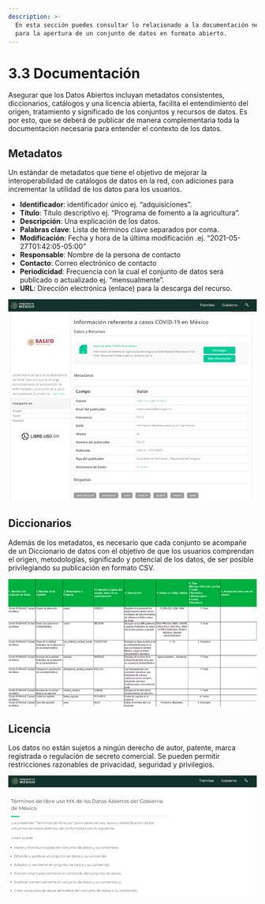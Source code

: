 ```yaml
---
description: >-
  En esta sección puedes consultar lo relacionado a la documentación necesaria
  para la apertura de un conjunto de datos en formato abierto.
---
```


# 3.3 Documentación

Asegurar que los Datos Abiertos incluyan metadatos consistentes, diccionarios, catálogos y una licencia abierta, facilita el entendimiento del origen, tratamiento y significado de los conjuntos y recursos de datos. Es por esto, que se deberá de publicar de manera complementaria toda la documentación necesaria para entender el contexto de los datos.

## Metadatos

Un estándar de metadatos que tiene el objetivo de mejorar la interoperabilidad de catálogos de datos en la red, con adiciones para incrementar la utilidad de los datos para los usuarios.

* **Identificador**: identificador único ej. “adquisiciones”.
* **Título**: Título descriptivo ej. “Programa de fomento a la agricultura”.
* **Descripción**: Una explicación de los datos.
* **Palabras clave**: Lista de términos clave separados por coma.
* **Modificación**: Fecha y hora de la última modificación .ej. “2021-05-27T01:42:05-05:00”
* **Responsable**: Nombre de la persona de contacto
* **Contacto**: Correo electrónico de contacto
* **Periodicidad**: Frecuencia con la cual el conjunto de datos será publicado o actualizado ej. “mensualmente”.
* **URL**: Dirección electrónica \(enlace\) para la descarga del recurso.

![Ejemplo de metadatos](../.gitbook/assets/image%20%284%29.png)

## Diccionarios

Además de los metadatos, es necesario que cada conjunto se acompañe de un Diccionario de datos con el objetivo de que los usuarios comprendan el origen, metodologías, significado y potencial de los datos, de ser posible privilegiando su publicación en formato CSV.

![Ejemplo de diccionario de datos](../.gitbook/assets/image%20%289%29.png)

## Licencia

Los datos no están sujetos a ningún derecho de autor, patente, marca registrada o regulación de secreto comercial. Se pueden permitir restricciones razonables de privacidad, seguridad y privilegios.

![Ejemplo de licencia abierta](../.gitbook/assets/image%20%286%29.png)

